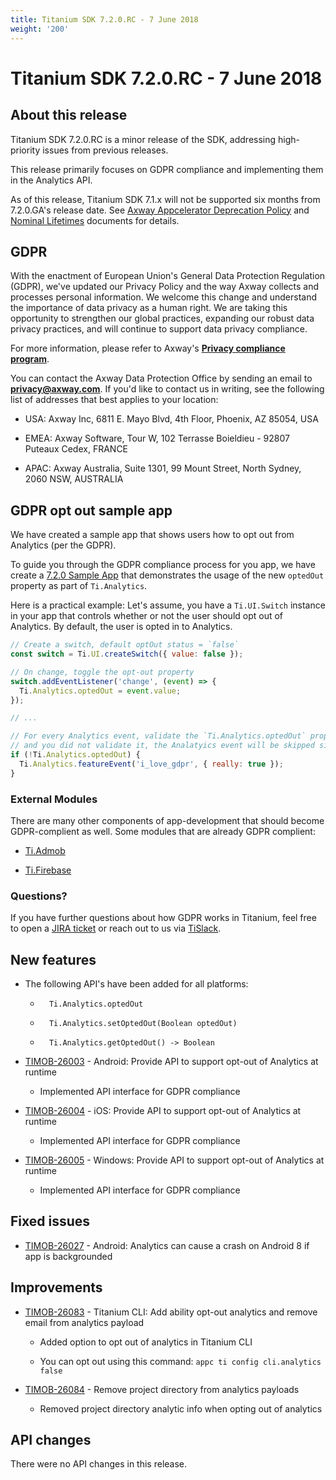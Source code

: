 ```yaml
---
title: Titanium SDK 7.2.0.RC - 7 June 2018
weight: '200'
---
```


# Titanium SDK 7.2.0.RC - 7 June 2018

## About this release

Titanium SDK 7.2.0.RC is a minor release of the SDK, addressing high-priority issues from previous releases.

This release primarily focuses on GDPR compliance and implementing them in the Analytics API.

As of this release, Titanium SDK 7.1.x will not be supported six months from 7.2.0.GA's release date. See [Axway Appcelerator Deprecation Policy](/guide/AMPLIFY_Appcelerator_Services_Overview/Axway_Appcelerator_Deprecation_Policy/) and [Nominal Lifetimes](/guide/AMPLIFY_Appcelerator_Services_Overview/Axway_Appcelerator_Product_Lifecycle/#nominal-lifetimes) documents for details.

## GDPR

With the enactment of European Union's General Data Protection Regulation (GDPR), we've updated our Privacy Policy and the way Axway collects and processes personal information. We welcome this change and understand the importance of data privacy as a human right. We are taking this opportunity to strengthen our global practices, expanding our robust data privacy practices, and will continue to support data privacy compliance.

For more information, please refer to Axway's **[Privacy compliance program](https://www.axway.com/gdpr)**.

You can contact the Axway Data Protection Office by sending an email to **[privacy@axway.com](#!/guide/mailto:privacy@axway.com)**. If you'd like to contact us in writing, see the following list of addresses that best applies to your location:

* USA: Axway Inc, 6811 E. Mayo Blvd, 4th Floor, Phoenix, AZ 85054, USA

* EMEA: Axway Software, Tour W, 102 Terrasse Boieldieu - 92807 Puteaux Cedex, FRANCE

* APAC: Axway Australia, Suite 1301, 99 Mount Street, North Sydney, 2060 NSW, AUSTRALIA

## GDPR opt out sample app

We have created a sample app that shows users how to opt out from Analytics (per the GDPR).

To guide you through the GDPR compliance process for you app, we have create a [7.2.0 Sample App](https://github.com/appcelerator-developer-relations/appc-sample-ti720) that demonstrates the usage of the new `optedOut` property as part of `Ti.Analytics`.

Here is a practical example: Let's assume, you have a `Ti.UI.Switch` instance in your app that controls whether or not the user should opt out of Analytics. By default, the user is opted in to Analytics.

```javascript
// Create a switch, default optOut status = `false`
const switch = Ti.UI.createSwitch({ value: false });

// On change, toggle the opt-out property
switch.addEventListener('change', (event) => {
  Ti.Analytics.optedOut = event.value;
});

// ...

// For every Analytics event, validate the `Ti.Analytics.optedOut` property. If the user opted out
// and you did not validate it, the Analatyics event will be skipped silently.
if (!Ti.Analytics.optedOut) {
  Ti.Analytics.featureEvent('i_love_gdpr', { really: true });
}
```

### External Modules

There are many other components of app-development that should become GDPR-complient as well. Some modules that are already GDPR complient:

* [Ti.Admob](https://github.com/appcelerator-modules/ti.admob)

* [Ti.Firebase](https://github.com/hansemannn/titanium-firebase)

### Questions?

If you have further questions about how GDPR works in Titanium, feel free to open a [JIRA ticket](https://jira.appcelerator.org/) or reach out to us via [TiSlack](http://tislack.org/).

## New features

* The following API's have been added for all platforms:

    * ```
        Ti.Analytics.optedOut
        ```

    * ```
        Ti.Analytics.setOptedOut(Boolean optedOut)
        ```

    * ```
        Ti.Analytics.getOptedOut() -> Boolean
        ```

* [TIMOB-26003](https://jira.appcelerator.org/browse/TIMOB-26003) - Android: Provide API to support opt-out of Analytics at runtime

    * Implemented API interface for GDPR compliance

* [TIMOB-26004](https://jira.appcelerator.org/browse/TIMOB-26004) - iOS: Provide API to support opt-out of Analytics at runtime

    * Implemented API interface for GDPR compliance

* [TIMOB-26005](https://jira.appcelerator.org/browse/TIMOB-26005) - Windows: Provide API to support opt-out of Analytics at runtime

    * Implemented API interface for GDPR compliance

## Fixed issues

* [TIMOB-26027](https://jira.appcelerator.org/browse/TIMOB-26027) - Android: Analytics can cause a crash on Android 8 if app is backgrounded

## Improvements

* [TIMOB-26083](https://jira.appcelerator.org/browse/TIMOB-26083) - Titanium CLI: Add ability opt-out analytics and remove email from analytics payload

    * Added option to opt out of analytics in Titanium CLI

    * You can opt out using this command: `appc ti config cli.analytics false`

* [TIMOB-26084](https://jira.appcelerator.org/browse/TIMOB-26084) - Remove project directory from analytics payloads

    * Removed project directory analytic info when opting out of analytics

## API changes

There were no API changes in this release.
